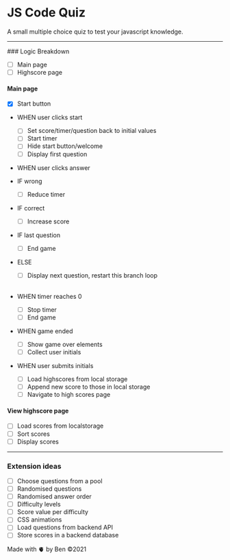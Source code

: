 # JS Code Quiz

A small multiple choice quiz to test your javascript knowledge.

<hr>
### Logic Breakdown

- [ ] Main page
- [ ] Highscore page

#### Main page

- [x] Start button
      <br/>
- WHEN user clicks start
  - [ ] Set score/timer/question back to initial values
  - [ ] Start timer
  - [ ] Hide start button/welcome
  - [ ] Display first question
        <br/>
- WHEN user clicks answer
  <br/>
- IF wrong
  - [ ] Reduce timer
        <br/>
- IF correct
  - [ ] Increase score
        <br/>
- IF last question
  - [ ] End game
        <br/>
- ELSE
  - [ ] Display next question, restart this branch loop  
         <br/>
- WHEN timer reaches 0
  - [ ] Stop timer
  - [ ] End game
        <br/>
- WHEN game ended

  - [ ] Show game over elements
  - [ ] Collect user initials
        <br/>

- WHEN user submits initials
  - [ ] Load highscores from local storage
  - [ ] Append new score to those in local storage
  - [ ] Navigate to high scores page

#### View highscore page

- [ ] Load scores from localstorage
- [ ] Sort scores
- [ ] Display scores
<hr>

### Extension ideas

- [ ] Choose questions from a pool
- [ ] Randomised questions
- [ ] Randomised answer order
- [ ] Difficulty levels
- [ ] Score value per difficulty
- [ ] CSS animations
- [ ] Load questions from backend API
- [ ] Store scores in a backend database

Made with 🫀 by Ben
©️2021
